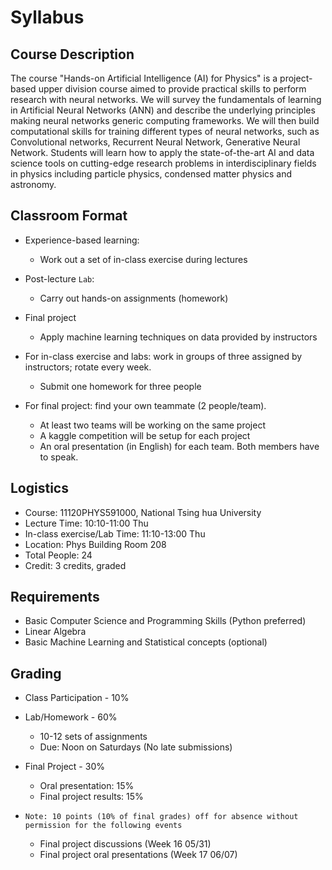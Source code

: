 Syllabus
============================


## Course Description

The course "Hands-on Artificial Intelligence (AI) for Physics" is a project-based upper division course aimed to provide practical  skills to perform research with neural networks.
We will survey the fundamentals of learning in Artificial Neural Networks (ANN) and describe the underlying principles making neural networks generic computing frameworks. We will then build computational skills for training different types of neural networks, such as Convolutional networks, Recurrent Neural Network, Generative Neural Network. 
Students will learn how to apply the state-of-the-art AI and data science tools on cutting-edge research problems in interdisciplinary fields in physics including particle physics, condensed matter physics and astronomy.


## Classroom Format

* Experience-based learning: 
  * Work out a set of in-class exercise during lectures

* Post-lecture `Lab`:
  * Carry out hands-on assignments (homework)

* Final project
  * Apply machine learning techniques on data provided by instructors

* For in-class exercise and labs: work in groups of three assigned by instructors; rotate every week.
  * Submit one homework for three people


* For final project: find your own teammate (2 people/team). 
  * At least two teams will be working on the same project
  * A kaggle competition will be setup for each project
  * An oral presentation (in English) for each team. Both members have to speak.

<!-- This is an evidence-based learning course. Students are expected to study recorded lecture videos and answer on-line quizzes before coming to the class. Students will work out a set of in-class quizzes during lecture time to enhance their understanding of course materials. Students need to carry out hands-on assignments in the Software lab guided by teaching assistants. Finally, each student needs to carry out a final project by using their own research data or open data provided by the instructor.
 -->

## Logistics

* Course: 11120PHYS591000, National Tsing hua University
* Lecture Time:  10:10-11:00 Thu
* In-class exercise/Lab Time: 11:10-13:00 Thu
* Location: Phys Building Room 208
* Total People: 24
* Credit: 3 credits, graded


## Requirements
* Basic Computer Science and Programming Skills (Python preferred)
* Linear Algebra
* Basic Machine Learning and Statistical concepts (optional)


## Grading 

* Class Participation - 10%
* Lab/Homework - 60%
  * 10-12 sets of assignments
  * Due: Noon on Saturdays (No late submissions)
* Final Project - 30%
  * Oral presentation: 15%
  * Final project results: 15%

* ```Note: 10 points (10% of final grades) off for absence without permission for the following events```
  * Final project discussions (Week 16 05/31)
  * Final project oral presentations (Week 17 06/07)

<!-- ## Project

Two people will be teammed up to work on a project.
The bulk of the first half of the project will focus on the task of feature explorations.
The latter-half of the project will introduce you to further topics to inform possible avenues for further research.

The written report can be produced in a 4-page 2-column Physical Review Letters (PRL) format. 
The LaTeX package (RevTeX) can be found here: <https://journals.aps.org/revtex>
More information can be found here: <https://journals.aps.org/prl/authors>

 -->



<!-- ## Section Participation

Participation in the weekly discussion section is *mandatory*. 
Each week, you are responsible for doing the reading/task assigned in the [schedule](schedule.md). 
Come to section prepared to ask questions about and discuss the results of these tasks.

Each week, turn in answers to the weekly questions to Kaggle. 
These questions are meant to focus your work for the week and help prepare you for discussion. 
If you have questions about your work, please ask them in section or office hours.

You are responsible for the entire weekly reading/task, even if portions are not covered in the weekly questions.
The weekly tasks are the building blocks for the project proposals/assignments due at the end of the quarter. -->


